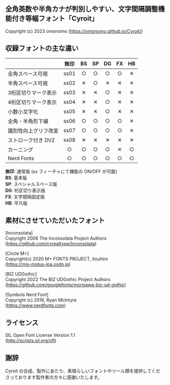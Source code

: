 ## 全角英数や半角カナが判別しやすい、文字間隔調整機能付き等幅フォント「Cyroit」

Copyright (c) 2023 omonomo (https://omonomo.github.io/Cyroit/)  

## 収録フォントの主な違い

|                      | 無印 | BS | SP | DG | FX | HB |
|----------------------|:----:|:--:|:--:|:--:|:--:|:--:|
| 全角スペース可視     | ss01 | ○ | ○ | ○ | ○ | ✕ |
| 半角スペース可視     | ss02 | ✕ | ○ | ✕ | ✕ | ✕ |
| 3桁区切りマーク表示  | ss03 | ✕ | ✕ | ○ | ✕ | ✕ |
| 4桁区切りマーク表示  | ss04 | ✕ | ✕ | ○ | ✕ | ✕ |
| 小数小文字化         | ss05 | ✕ | ✕ | ○ | ✕ | ✕ |
| 全角・半角形下線     | ss06 | ○ | ○ | ○ | ○ | ✕ |
| 識別性向上グリフ改変 | ss07 | ○ | ○ | ○ | ○ | ✕ |
| ストローク付き DVZ   | ss08 | ✕ | ✕ | ✕ | ✕ | ✕ |
| カーニング           |  ○  | ○ | ○ | ○ | ✕ | ○ |
| Nerd Fonts           |  ○  | ○ | ○ | ○ | ○ | ○ |

**無印**: 通常版 (ss フィーチャにて機能の ON/OFF が可能)  
**BS**: 基本版  
**SP**: スペシャルスペース版  
**DG**: 桁区切り表示版  
**FX**: 文字間隔固定版  
**HB**: 平凡版  

## 素材にさせていただいたフォント

[Inconsolata]  
Copyright 2006 The Inconsolata Project Authors  
(https://github.com/cyrealtype/Inconsolata)  

[Circle M+]  
Copyright(c) 2020 M+ FONTS PROJECT, itouhiro  
(https://mix-mplus-ipa.osdn.jp)  

[BIZ UDGothic]  
Copyright 2022 The BIZ UDGothic Project Authors  
(https://github.com/googlefonts/morisawa-biz-ud-gothic)  

[Symbols Nerd Font]  
Copyright (c) 2016, Ryan McIntyre  
(https://www.nerdfonts.com)  

## ライセンス

SIL Open Font License Version 1.1  
(http://scripts.sil.org/ofl)  

## 謝辞

Cyroit の合成、製作にあたり、素晴らしいフォントやツール類を提供してくださっております製作者の方々に感謝いたします。
